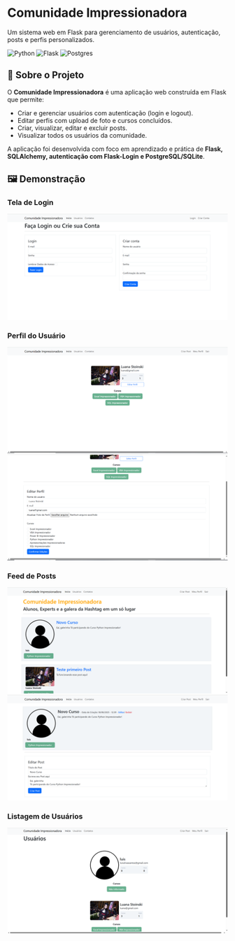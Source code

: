 # Comunidade Impressionadora
Um sistema web em Flask para gerenciamento de usuários, autenticação, posts e perfis personalizados.  

![Python](https://img.shields.io/badge/python-3.12-blue.svg)
![Flask](https://img.shields.io/badge/flask-3.1.1-black.svg)
![Postgres](https://img.shields.io/badge/PostgreSQL-15.0-blue.svg)

## 📌 Sobre o Projeto
O **Comunidade Impressionadora** é uma aplicação web construída em Flask que permite:
- Criar e gerenciar usuários com autenticação (login e logout).
- Editar perfis com upload de foto e cursos concluídos.
- Criar, visualizar, editar e excluir posts.
- Visualizar todos os usuários da comunidade.

A aplicação foi desenvolvida com foco em aprendizado e prática de **Flask, SQLAlchemy, autenticação com Flask-Login e PostgreSQL/SQLite**.

## 🖼️ Demonstração
### Tela de Login
![Tela de Login](comunidadeimpressionadora/static/readme_images/tela_login.png)

### Perfil do Usuário
![Perfil](comunidadeimpressionadora/static/readme_images/meu_perfil.png)
![Editar Perfil](comunidadeimpressionadora/static/readme_images/editar_perfil.png)

### Feed de Posts
![Feed](comunidadeimpressionadora/static/readme_images/home.png)
![Editar post](comunidadeimpressionadora/static/readme_images/editar_post.png)

### Listagem de Usuários
![Feed](comunidadeimpressionadora/static/readme_images/usuarios.png)

